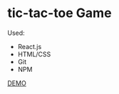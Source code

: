 # tic-tac-toe Game

Used:
 - React.js
 - HTML/CSS
 - Git
 - NPM
 
[DEMO](https://poliandiya.github.io/tic-tac-toe/)